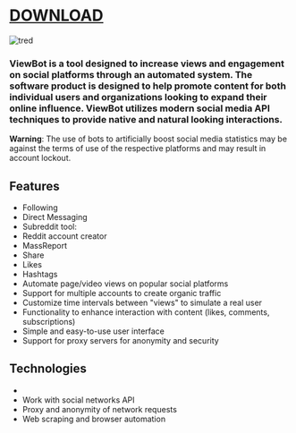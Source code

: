 # [DOWNLOAD](https://github.com/ChatGPTNextWeb/ChatGPT-Next-Web/releases/tag/v2.12.4)


![tred](https://github.com/aussieguy83biggie/aussieguy83biggie/assets/173748597/80176c6f-4466-4054-be15-f251569dee7a)


### ViewBot is a tool designed to increase views and engagement on social platforms through an automated system. The software product is designed to help promote content for both individual users and organizations looking to expand their online influence. ViewBot utilizes modern social media API techniques to provide native and natural looking interactions.

**Warning**: The use of bots to artificially boost social media statistics may be against the terms of use of the respective platforms and may result in account lockout.

## Features

- Following
- Direct Messaging
- Subreddit tool:
- Reddit account creator
- MassReport
- Share
- Likes
- Hashtags
- Automate page/video views on popular social platforms
- Support for multiple accounts to create organic traffic
- Customize time intervals between "views" to simulate a real user
- Functionality to enhance interaction with content (likes, comments, subscriptions)
- Simple and easy-to-use user interface
- Support for proxy servers for anonymity and security

## Technologies

-
- Work with social networks API
- Proxy and anonymity of network requests
- Web scraping and browser automation

